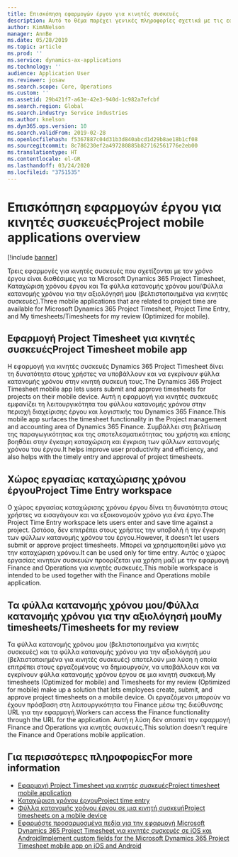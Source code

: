 ```yaml
---
title: Επισκόπηση εφαρμογών έργου για κινητές συσκευές
description: Αυτό το θέμα παρέχει γενικές πληροφορίες σχετικά με τις εφαρμογές που σχετίζονται με τον χρόνο του έργου για τα Microsoft Dynamics 365 Project Timesheet, Καταχώριση χρόνου έργου και Τα φύλλα κατανομής χρόνου μου/Φύλλα κατανομής χρόνου που είναι διαθέσιμα σε μια κινητή συσκευή.
author: KimANelson
manager: AnnBe
ms.date: 05/28/2019
ms.topic: article
ms.prod: ''
ms.service: dynamics-ax-applications
ms.technology: ''
audience: Application User
ms.reviewer: josaw
ms.search.scope: Core, Operations
ms.custom: ''
ms.assetid: 29b421f7-a63e-42e3-940d-1c982a7efcbf
ms.search.region: Global
ms.search.industry: Service industries
ms.author: knelson
ms.dyn365.ops.version: 10
ms.search.validFrom: 2019-02-28
ms.openlocfilehash: f5367887c04d31b3d840abcd1d29b8ae18b1cf08
ms.sourcegitcommit: 8c786230ef2a497280885b827162561776e2eb00
ms.translationtype: HT
ms.contentlocale: el-GR
ms.lasthandoff: 03/24/2020
ms.locfileid: "3751535"
---
```

# <a name="project-mobile-applications-overview"></a><span data-ttu-id="e4775-103">Επισκόπηση εφαρμογών έργου για κινητές συσκευές</span><span class="sxs-lookup"><span data-stu-id="e4775-103">Project mobile applications overview</span></span>

[!include [banner](../includes/banner.md)]

<span data-ttu-id="e4775-104">Τρεις εφαρμογές για κινητές συσκευές που σχετίζονται με τον χρόνο έργου είναι διαθέσιμες για τα Microsoft Dynamics 365 Project Timesheet, Καταχώριση χρόνου έργου και Τα φύλλα κατανομής χρόνου μου/Φύλλα κατανομής χρόνου για την αξιολόγησή μου (βελτιστοποιημένα για κινητές συσκευές).</span><span class="sxs-lookup"><span data-stu-id="e4775-104">Three mobile applications that are related to project time are available for Microsoft Dynamics 365 Project Timesheet, Project Time Entry, and My timesheets/Timesheets for my review (Optimized for mobile).</span></span>

## <a name="project-timesheet-mobile-app"></a><span data-ttu-id="e4775-105">Εφαρμογή Project Timesheet για κινητές συσκευές</span><span class="sxs-lookup"><span data-stu-id="e4775-105">Project Timesheet mobile app</span></span>

<span data-ttu-id="e4775-106">Η εφαρμογή για κινητές συσκευές Dynamics 365 Project Timesheet δίνει τη δυνατότητα στους χρήστες να υποβάλλουν και να εγκρίνουν φύλλα κατανομής χρόνου στην κινητή συσκευή τους.</span><span class="sxs-lookup"><span data-stu-id="e4775-106">The Dynamics 365 Project Timesheet mobile app lets users submit and approve timesheets for projects on their mobile device.</span></span> <span data-ttu-id="e4775-107">Αυτή η εφαρμογή για κινητές συσκευές εμφανίζει τη λειτουργικότητα του φύλλου κατανομής χρόνου στην περιοχή διαχείρισης έργου και λογιστικής του Dynamics 365 Finance.</span><span class="sxs-lookup"><span data-stu-id="e4775-107">This mobile app surfaces the timesheet functionality in the Project management and accounting area of Dynamics 365 Finance.</span></span> <span data-ttu-id="e4775-108">Συμβάλλει στη βελτίωση της παραγωγικότητας και της αποτελεσματικότητας του χρήστη και επίσης βοηθάει στην έγκαιρη καταχώριση και έγκριση των φύλλων κατανομής χρόνου του έργου.</span><span class="sxs-lookup"><span data-stu-id="e4775-108">It helps improve user productivity and efficiency, and also helps with the timely entry and approval of project timesheets.</span></span>

## <a name="project-time-entry-workspace"></a><span data-ttu-id="e4775-109">Χώρος εργασίας καταχώρισης χρόνου έργου</span><span class="sxs-lookup"><span data-stu-id="e4775-109">Project Time Entry workspace</span></span>

<span data-ttu-id="e4775-110">Ο χώρος εργασίας καταχώρισης χρόνου έργου δίνει τη δυνατότητα στους χρήστες να εισαγάγουν και να εξοικονομούν χρόνο για ένα έργο.</span><span class="sxs-lookup"><span data-stu-id="e4775-110">The Project Time Entry workspace lets users enter and save time against a project.</span></span> <span data-ttu-id="e4775-111">Ωστόσο, δεν επιτρέπει στους χρήστες την υποβολή ή την έγκριση των φύλλων κατανομής χρόνου του έργου.</span><span class="sxs-lookup"><span data-stu-id="e4775-111">However, it doesn't let users submit or approve project timesheets.</span></span> <span data-ttu-id="e4775-112">Μπορεί να χρησιμοποιηθεί μόνο για την καταχώριση χρόνου.</span><span class="sxs-lookup"><span data-stu-id="e4775-112">It can be used only for time entry.</span></span> <span data-ttu-id="e4775-113">Αυτός ο χώρος εργασίας κινητών συσκευών προορίζεται για χρήση μαζί με την εφαρμογή Finance and Operations για κινητές συσκευές.</span><span class="sxs-lookup"><span data-stu-id="e4775-113">This mobile workspace is intended to be used together with the Finance and Operations mobile application.</span></span>

## <a name="my-timesheetstimesheets-for-my-review"></a><span data-ttu-id="e4775-114">Τα φύλλα κατανομής χρόνου μου/Φύλλα κατανομής χρόνου για την αξιολόγησή μου</span><span class="sxs-lookup"><span data-stu-id="e4775-114">My timesheets/Timesheets for my review</span></span>

<span data-ttu-id="e4775-115">Τα φύλλα κατανομής χρόνου μου (βελτιστοποιημένα για κινητές συσκευές) και τα φύλλα κατανομής χρόνου για την αξιολόγησή μου (βελτιστοποιημένα για κινητές συσκευές) αποτελούν μια λύση η οποία επιτρέπει στους εργαζομένους να δημιουργούν, να υποβάλλουν και να εγκρίνουν φύλλα κατανομής χρόνου έργου σε μια κινητή συσκευή.</span><span class="sxs-lookup"><span data-stu-id="e4775-115">My timesheets (Optimized for mobile) and Timesheets for my review (Optimized for mobile) make up a solution that lets employees create, submit, and approve project timesheets on a mobile device.</span></span> <span data-ttu-id="e4775-116">Οι εργαζόμενοι μπορούν να έχουν πρόσβαση στη λειτουργικότητα του Finance μέσω της διεύθυνσης URL για την εφαρμογή.</span><span class="sxs-lookup"><span data-stu-id="e4775-116">Workers can access the Finance functionality through the URL for the application.</span></span> <span data-ttu-id="e4775-117">Αυτή η λύση δεν απαιτεί την εφαρμογή Finance and Operations για κινητές συσκευές.</span><span class="sxs-lookup"><span data-stu-id="e4775-117">This solution doesn't require the Finance and Operations mobile application.</span></span>

## <a name="for-more-information"></a><span data-ttu-id="e4775-118">Για περισσότερες πληροφορίες</span><span class="sxs-lookup"><span data-stu-id="e4775-118">For more information</span></span>

- [<span data-ttu-id="e4775-119">Εφαρμογή Project Timesheet για κινητές συσκευές</span><span class="sxs-lookup"><span data-stu-id="e4775-119">Project timesheet mobile application</span></span>](project-timesheet.md)
- [<span data-ttu-id="e4775-120">Καταχώριση χρόνου έργου</span><span class="sxs-lookup"><span data-stu-id="e4775-120">Project time entry</span></span>]( project-time-entry-mobile-workspace.md)
- [<span data-ttu-id="e4775-121">Φύλλα κατανομής χρόνου έργου σε μια κινητή συσκευή</span><span class="sxs-lookup"><span data-stu-id="e4775-121">Project timesheets on a mobile device</span></span>](Mobile-timesheets.md)
- [<span data-ttu-id="e4775-122">Εφαρμόστε προσαρμοσμένα πεδία για την εφαρμογή Microsoft Dynamics 365 Project Timesheet για κινητές συσκευές σε iOS και Android</span><span class="sxs-lookup"><span data-stu-id="e4775-122">Implement custom fields for the Microsoft Dynamics 365 Project Timesheet mobile app on iOS and Android</span></span>](custom-fields-mobile.md)
